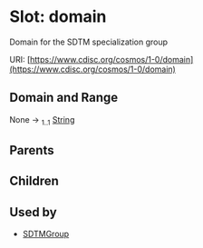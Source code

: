 
# Slot: domain


Domain for the SDTM specialization group

URI: [https://www.cdisc.org/cosmos/1-0/domain](https://www.cdisc.org/cosmos/1-0/domain)


## Domain and Range

None &#8594;  <sub>1..1</sub> [String](types/String.md)

## Parents


## Children


## Used by

 * [SDTMGroup](SDTMGroup.md)

